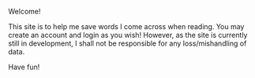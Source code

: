 Welcome! 

This site is to help me save words I come across when reading. 
You may create an account and login as you wish! However, as the site is currently still in development, I shall not be responsible for any loss/mishandling of data.

Have fun! 
